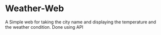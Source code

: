 # Weather-Web
A Simple web for taking the city name and displaying the temperature and the weather condition. Done using API
